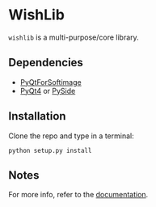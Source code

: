 WishLib
=======
`wishlib` is a multi-purpose/core library.

Dependencies
-------------
- [PyQtForSoftimage](http://github.com/caron/PyQtForSoftimage)
- [PyQt4](http://www.riverbankcomputing.co.uk/software/pyqt) or
[PySide](http://www.pyside.org)

Installation
------------
Clone the repo and type in a terminal:

    python setup.py install

Notes
-----
For more info, refer to the [documentation](http://github.com/csaez/wishlib/wiki).

